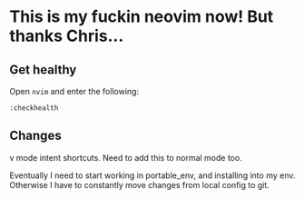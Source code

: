 # This is my fuckin neovim now! But thanks Chris...

## Get healthy

Open `nvim` and enter the following:

```
:checkhealth
```

## Changes

v mode intent shortcuts. Need to add this to normal mode too.

Eventually I need to start working in portable_env, and installing into my env. Otherwise I have to constantly move changes from local config to git.
